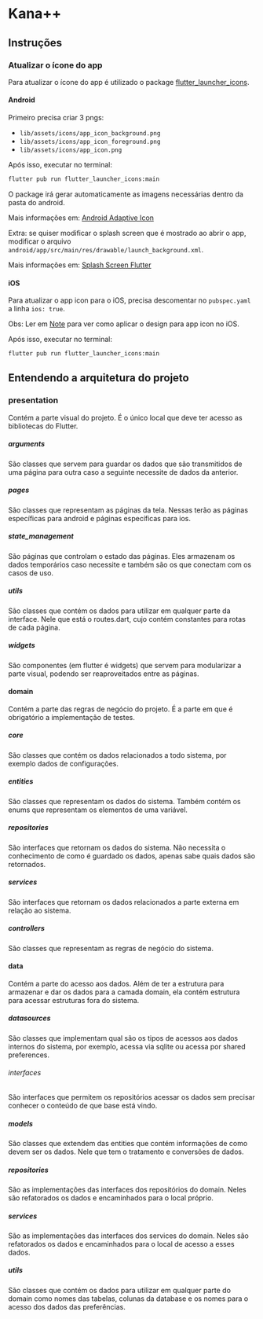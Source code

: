 # Kana++

## Instruções

### Atualizar o ícone do app

Para atualizar o ícone do app é utilizado o package [flutter_launcher_icons](https://pub.dev/packages/flutter_launcher_icons).

#### Android

Primeiro precisa criar 3 pngs:
- `lib/assets/icons/app_icon_background.png`
- `lib/assets/icons/app_icon_foreground.png`
- `lib/assets/icons/app_icon.png`

Após isso, executar no terminal:
```sh
flutter pub run flutter_launcher_icons:main
```

O package irá gerar automaticamente as imagens necessárias dentro da pasta do android.

Mais informações em: [Android Adaptive Icon](https://developer.android.com/guide/practices/ui_guidelines/icon_design_adaptive)

Extra: se quiser modificar o splash screen que é mostrado ao abrir o app, modificar o arquivo `android/app/src/main/res/drawable/launch_background.xml`.

Mais informações em: [Splash Screen Flutter](https://flutter.dev/docs/development/ui/advanced/splash-screen)

#### iOS

Para atualizar o app icon para o iOS, precisa descomentar no `pubspec.yaml` a linha `ios: true`.

Obs: Ler em [Note](https://pub.dev/packages/flutter_launcher_icons#mag-attributes) para ver como aplicar o design para app icon no iOS.

Após isso, executar no terminal:
```sh
flutter pub run flutter_launcher_icons:main
```


## Entendendo a arquitetura do projeto

### presentation
Contém a parte visual do projeto. É o único local que deve ter acesso as bibliotecas do Flutter.

##### arguments
São classes que servem para guardar os dados que são transmitidos de uma página para outra caso a seguinte necessite de dados da anterior.

##### pages
São classes que representam as páginas da tela. Nessas terão as páginas específicas para android e páginas específicas para ios.

##### state_management
São páginas que controlam o estado das páginas. Eles armazenam os dados temporários caso necessite e também são os que conectam com os casos de uso.

##### utils
São classes que contém os dados para utilizar em qualquer parte da interface.
Nele que está o routes.dart, cujo contém constantes para rotas de cada página.

##### widgets
São componentes (em flutter é widgets) que servem para modularizar a parte visual, podendo ser reaproveitados entre as páginas.

#### domain
Contém a parte das regras de negócio do projeto. É a parte em que é obrigatório a implementação de testes.

##### core
São classes que contém os dados relacionados a todo sistema, por exemplo dados de configurações.

##### entities
São classes que representam os dados do sistema. Também contém os enums que representam os elementos de uma variável.

##### repositories
São interfaces que retornam os dados do sistema. Não necessita o conhecimento de como é guardado os dados, apenas sabe quais dados são retornados.

##### services
São interfaces que retornam os dados relacionados a parte externa em relação ao sistema.

##### controllers
São classes que representam as regras de negócio do sistema.

#### data
Contém a parte do acesso aos dados. Além de ter a estrutura para armazenar e dar os dados para a camada domain, ela contém estrutura para acessar estruturas fora do sistema.

##### datasources
São classes que implementam qual são os tipos de acessos aos dados internos do sistema, por exemplo, acessa via sqlite ou acessa por shared preferences.

###### interfaces
São interfaces que permitem os repositórios acessar os dados sem precisar conhecer o conteúdo de que base está vindo.

##### models
São classes que extendem das entities que contém informações de como devem ser os dados. Nele que tem o tratamento e conversões de dados.

##### repositories
São as implementações das interfaces dos repositórios do domain. Neles são refatorados os dados e encaminhados para o local próprio.

##### services
São as implementações das interfaces dos services do domain. Neles são refatorados os dados e encaminhados para o local de acesso a esses dados.

##### utils
São classes que contém os dados para utilizar em qualquer parte do domain como nomes das tabelas, colunas da database e os nomes para o acesso dos dados das preferências.
